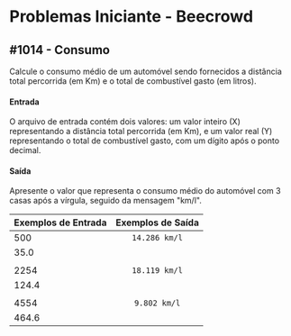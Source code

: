 # Problemas Iniciante - Beecrowd

## #1014 - Consumo
Calcule o consumo médio de um automóvel sendo fornecidos a distância total percorrida (em Km) e o total de combustível gasto (em litros).

#### Entrada
O arquivo de entrada contém dois valores: um valor inteiro \(X\) representando a distância total percorrida (em Km), e um valor real \(Y\) representando o total de combustível gasto, com um dígito após o ponto decimal.

#### Saída
Apresente o valor que representa o consumo médio do automóvel com 3 casas após a vírgula, seguido da mensagem "km/l".

| Exemplos de Entrada  | Exemplos de Saída    |
| -------------------- |:---------------------:|
| 500                  | `14.286 km/l`         |
| 35.0                 |                       |
|                      |                       |
| 2254                 | `18.119 km/l`         |
| 124.4                |                       |
|                      |                       |
| 4554                 | `9.802 km/l`          |
| 464.6                |                       |
